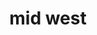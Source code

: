 ---
layout: default
title: mid west
section_id: value
resions: mid-west
permalink: "/winners/midwest/value/"
---